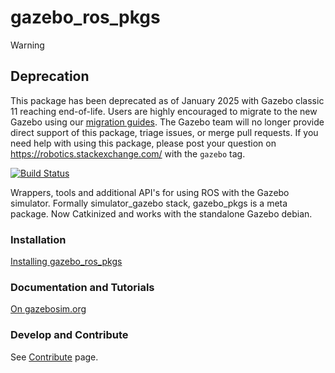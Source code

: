# gazebo_ros_pkgs

> [!WARNING]
>
> ## Deprecation
>
> This package has been deprecated as of January 2025 with Gazebo classic 11
> reaching end-of-life. Users are highly encouraged to migrate to the new Gazebo
> using our
> [migration guides](https://gazebosim.org/docs/latest/gazebo_classic_migration).
> The Gazebo team will no longer provide direct support of this package, triage
> issues, or merge pull requests. If you need help with using this package,
> please post your question on <https://robotics.stackexchange.com/> with the
> `gazebo` tag.

[![Build Status](http://build.ros.org/buildStatus/icon?job=Kpr__gazebo_ros_pkgs__ubuntu_xenial_amd64)](http://build.ros.org/job/Kpr__gazebo_ros_pkgs__ubuntu_xenial_amd64)

Wrappers, tools and additional API's for using ROS with the Gazebo simulator. Formally simulator_gazebo stack, gazebo_pkgs is a meta package. Now Catkinized and works with the standalone Gazebo debian.

### Installation
[Installing gazebo_ros_pkgs](http://gazebosim.org/tutorials?tut=ros_installing&cat=connect_ros)

### Documentation and Tutorials
[On gazebosim.org](http://gazebosim.org/tutorials?cat=connect_ros)

### Develop and Contribute

See [Contribute](https://github.com/ros-simulation/gazebo_ros_pkgs/blob/hydro-devel/CONTRIBUTING.md) page.


